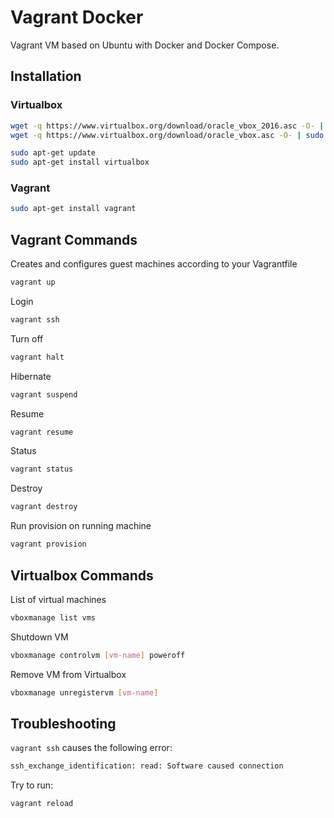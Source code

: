 # Vagrant Docker

Vagrant VM based on Ubuntu with Docker and Docker Compose.

## Installation

### Virtualbox

```bash
wget -q https://www.virtualbox.org/download/oracle_vbox_2016.asc -O- | sudo apt-key add -
wget -q https://www.virtualbox.org/download/oracle_vbox.asc -O- | sudo apt-key add -

sudo apt-get update
sudo apt-get install virtualbox
```

### Vagrant

```bash
sudo apt-get install vagrant
```

## Vagrant Commands

Creates and configures guest machines according to your Vagrantfile

```bash
vagrant up
```

Login

```bash
vagrant ssh
```

Turn off

```bash
vagrant halt
```

Hibernate

```bash
vagrant suspend
```

Resume

```bash
vagrant resume
```

Status

```bash
vagrant status
```

Destroy

```bash
vagrant destroy
```

Run provision on running machine

```bash
vagrant provision
```

## Virtualbox Commands

List of virtual machines

```bash
vboxmanage list vms
```

Shutdown VM

```bash
vboxmanage controlvm [vm-name] poweroff
```

Remove VM from Virtualbox

```bash
vboxmanage unregistervm [vm-name]
```

## Troubleshooting
`vagrant ssh` causes the following error:
```txt
ssh_exchange_identification: read: Software caused connection
```

Try to run: 
```bash
vagrant reload
```

